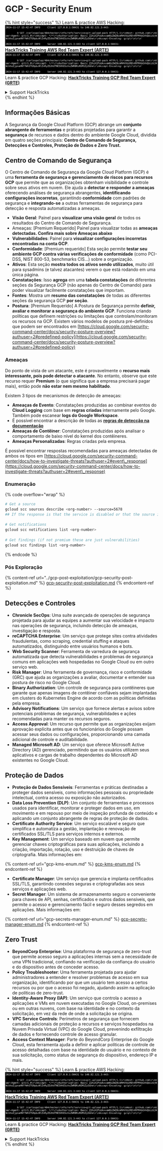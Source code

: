 # GCP - Security Enum

{% hint style="success" %}
Learn & practice AWS Hacking:<img src="../../../.gitbook/assets/image (1).png" alt="" data-size="line">[**HackTricks Training AWS Red Team Expert (ARTE)**](https://training.hacktricks.xyz/courses/arte)<img src="../../../.gitbook/assets/image (1).png" alt="" data-size="line">\
Learn & practice GCP Hacking: <img src="../../../.gitbook/assets/image (2).png" alt="" data-size="line">[**HackTricks Training GCP Red Team Expert (GRTE)**<img src="../../../.gitbook/assets/image (2).png" alt="" data-size="line">](https://training.hacktricks.xyz/courses/grte)

<details>

<summary>Support HackTricks</summary>

* Check the [**subscription plans**](https://github.com/sponsors/carlospolop)!
* **Join the** 💬 [**Discord group**](https://discord.gg/hRep4RUj7f) or the [**telegram group**](https://t.me/peass) or **follow** us on **Twitter** 🐦 [**@hacktricks\_live**](https://twitter.com/hacktricks\_live)**.**
* **Share hacking tricks by submitting PRs to the** [**HackTricks**](https://github.com/carlospolop/hacktricks) and [**HackTricks Cloud**](https://github.com/carlospolop/hacktricks-cloud) github repos.

</details>
{% endhint %}

## Informações Básicas

A Segurança da Google Cloud Platform (GCP) abrange um **conjunto abrangente de ferramentas** e práticas projetadas para garantir a **segurança** de recursos e dados dentro do ambiente Google Cloud, dividida em quatro seções principais: **Centro de Comando de Segurança, Detecções e Controles, Proteção de Dados e Zero Trust.**

## **Centro de Comando de Segurança**

O Centro de Comando de Segurança da Google Cloud Platform (GCP) é uma **ferramenta de segurança e gerenciamento de riscos para recursos GCP** que permite que as organizações obtenham visibilidade e controle sobre seus ativos em nuvem. Ele ajuda a **detectar e responder a ameaças** oferecendo análises de segurança abrangentes, **identificando configurações incorretas**, garantindo **conformidade** com padrões de segurança e **integrando-se** a outras ferramentas de segurança para detecção e resposta automatizadas a ameaças.

* **Visão Geral**: Painel para **visualizar uma visão geral** de todos os resultados do Centro de Comando de Segurança.
* Ameaças: \[Premium Requerido] Painel para visualizar todas as **ameaças detectadas. Confira mais sobre Ameaças abaixo**
* **Vulnerabilidades**: Painel para **visualizar configurações incorretas encontradas na conta GCP**.
* **Conformidade**: \[Premium requerido] Esta seção permite **testar seu ambiente GCP contra várias verificações de conformidade** (como PCI-DSS, NIST 800-53, benchmarks CIS...) sobre a organização.
* **Ativos**: Esta seção **mostra todos os ativos sendo utilizados**, muito útil para sysadmins (e talvez atacantes) verem o que está rodando em uma única página.
* **Constatações**: Isso **agrega** em uma **tabela constatações** de diferentes seções da Segurança GCP (não apenas do Centro de Comando) para poder visualizar facilmente constatações que importam.
* **Fontes**: Mostra um **resumo das constatações** de todas as diferentes seções da segurança GCP **por seção**.
* **Postura**: \[Premium Requerido] A Postura de Segurança permite **definir, avaliar e monitorar a segurança do ambiente GCP**. Funciona criando políticas que definem restrições ou limitações que controlam/monitoram os recursos na GCP. Existem vários modelos de postura pré-definidos que podem ser encontrados em [https://cloud.google.com/security-command-center/docs/security-posture-overview?authuser=2#predefined-policy](https://cloud.google.com/security-command-center/docs/security-posture-overview?authuser=2#predefined-policy)

### **Ameaças**

Do ponto de vista de um atacante, este é provavelmente o **recurso mais interessante, pois pode detectar o atacante**. No entanto, observe que este recurso requer **Premium** (o que significa que a empresa precisará pagar mais), então pode **não estar nem mesmo habilitado**.

Existem 3 tipos de mecanismos de detecção de ameaças:

* **Ameaças de Evento**: Constatações produzidas ao combinar eventos do **Cloud Logging** com base em **regras criadas** internamente pelo Google. Também pode escanear **logs do Google Workspace**.
* É possível encontrar a descrição de todas as [**regras de detecção na documentação**](https://cloud.google.com/security-command-center/docs/concepts-event-threat-detection-overview?authuser=2#how\_works)
* **Ameaças de Contêiner**: Constatações produzidas após analisar o comportamento de baixo nível do kernel dos contêineres.
* **Ameaças Personalizadas**: Regras criadas pela empresa.

É possível encontrar respostas recomendadas para ameaças detectadas de ambos os tipos em [https://cloud.google.com/security-command-center/docs/how-to-investigate-threats?authuser=2#event\_response](https://cloud.google.com/security-command-center/docs/how-to-investigate-threats?authuser=2#event\_response)

### Enumeração

{% code overflow="wrap" %}
```bash
# Get a source
gcloud scc sources describe <org-number> --source=5678
## If the response is that the service is disabled or that the source is not found, then, it isn't enabled

# Get notifications
gcloud scc notifications list <org-number>

# Get findings (if not premium these are just vulnerabilities)
gcloud scc findings list <org-number>
```
{% endcode %}

### Pós Exploração

{% content-ref url="../gcp-post-exploitation/gcp-security-post-exploitation.md" %}
[gcp-security-post-exploitation.md](../gcp-post-exploitation/gcp-security-post-exploitation.md)
{% endcontent-ref %}

## Detecções e Controles

* **Chronicle SecOps**: Uma suíte avançada de operações de segurança projetada para ajudar as equipes a aumentar sua velocidade e impacto nas operações de segurança, incluindo detecção de ameaças, investigação e resposta.
* **reCAPTCHA Enterprise**: Um serviço que protege sites contra atividades fraudulentas, como scraping, credential stuffing e ataques automatizados, distinguindo entre usuários humanos e bots.
* **Web Security Scanner**: Ferramenta de varredura de segurança automatizada que detecta vulnerabilidades e problemas de segurança comuns em aplicações web hospedadas no Google Cloud ou em outro serviço web.
* **Risk Manager**: Uma ferramenta de governança, risco e conformidade (GRC) que ajuda as organizações a avaliar, documentar e entender sua postura de risco no Google Cloud.
* **Binary Authorization**: Um controle de segurança para contêineres que garante que apenas imagens de contêiner confiáveis sejam implantadas em clusters do Kubernetes Engine de acordo com as políticas definidas pela empresa.
* **Advisory Notifications**: Um serviço que fornece alertas e avisos sobre potenciais problemas de segurança, vulnerabilidades e ações recomendadas para manter os recursos seguros.
* **Access Approval**: Um recurso que permite que as organizações exijam aprovação explícita antes que os funcionários do Google possam acessar seus dados ou configurações, proporcionando uma camada adicional de controle e auditabilidade.
* **Managed Microsoft AD**: Um serviço que oferece Microsoft Active Directory (AD) gerenciado, permitindo que os usuários utilizem seus aplicativos e cargas de trabalho dependentes do Microsoft AD existentes no Google Cloud.

## Proteção de Dados

* **Proteção de Dados Sensíveis**: Ferramentas e práticas destinadas a proteger dados sensíveis, como informações pessoais ou propriedade intelectual, contra acesso ou exposição não autorizados.
* **Data Loss Prevention (DLP)**: Um conjunto de ferramentas e processos usados para identificar, monitorar e proteger dados em uso, em movimento e em repouso por meio de inspeção profunda de conteúdo e aplicando um conjunto abrangente de regras de proteção de dados.
* **Certificate Authority Service**: Um serviço escalável e seguro que simplifica e automatiza a gestão, implantação e renovação de certificados SSL/TLS para serviços internos e externos.
* **Key Management**: Um serviço baseado em nuvem que permite gerenciar chaves criptográficas para suas aplicações, incluindo a criação, importação, rotação, uso e destruição de chaves de criptografia. Mais informações em:

{% content-ref url="gcp-kms-enum.md" %}
[gcp-kms-enum.md](gcp-kms-enum.md)
{% endcontent-ref %}

* **Certificate Manager**: Um serviço que gerencia e implanta certificados SSL/TLS, garantindo conexões seguras e criptografadas aos seus serviços e aplicações web.
* **Secret Manager**: Um sistema de armazenamento seguro e conveniente para chaves de API, senhas, certificados e outros dados sensíveis, que permite o acesso e gerenciamento fácil e seguro desses segredos em aplicações. Mais informações em:

{% content-ref url="gcp-secrets-manager-enum.md" %}
[gcp-secrets-manager-enum.md](gcp-secrets-manager-enum.md)
{% endcontent-ref %}

## Zero Trust

* **BeyondCorp Enterprise**: Uma plataforma de segurança de zero-trust que permite acesso seguro a aplicações internas sem a necessidade de uma VPN tradicional, confiando na verificação da confiança do usuário e do dispositivo antes de conceder acesso.
* **Policy Troubleshooter**: Uma ferramenta projetada para ajudar administradores a entender e resolver problemas de acesso em sua organização, identificando por que um usuário tem acesso a certos recursos ou por que o acesso foi negado, ajudando assim na aplicação de políticas de zero-trust.
* **Identity-Aware Proxy (IAP)**: Um serviço que controla o acesso a aplicações e VMs em nuvem executadas no Google Cloud, on-premises ou em outras nuvens, com base na identidade e no contexto da solicitação, em vez da rede de onde a solicitação se origina.
* **VPC Service Controls**: Perímetros de segurança que fornecem camadas adicionais de proteção a recursos e serviços hospedados na Nuvem Privada Virtual (VPC) do Google Cloud, prevenindo exfiltração de dados e fornecendo controle de acesso granular.
* **Access Context Manager**: Parte do BeyondCorp Enterprise do Google Cloud, esta ferramenta ajuda a definir e aplicar políticas de controle de acesso detalhadas com base na identidade do usuário e no contexto de sua solicitação, como status de segurança do dispositivo, endereço IP e mais.

{% hint style="success" %}
Learn & practice AWS Hacking:<img src="../../../.gitbook/assets/image (1).png" alt="" data-size="line">[**HackTricks Training AWS Red Team Expert (ARTE)**](https://training.hacktricks.xyz/courses/arte)<img src="../../../.gitbook/assets/image (1).png" alt="" data-size="line">\
Learn & practice GCP Hacking: <img src="../../../.gitbook/assets/image (2).png" alt="" data-size="line">[**HackTricks Training GCP Red Team Expert (GRTE)**<img src="../../../.gitbook/assets/image (2).png" alt="" data-size="line">](https://training.hacktricks.xyz/courses/grte)

<details>

<summary>Support HackTricks</summary>

* Check the [**subscription plans**](https://github.com/sponsors/carlospolop)!
* **Join the** 💬 [**Discord group**](https://discord.gg/hRep4RUj7f) or the [**telegram group**](https://t.me/peass) or **follow** us on **Twitter** 🐦 [**@hacktricks\_live**](https://twitter.com/hacktricks\_live)**.**
* **Share hacking tricks by submitting PRs to the** [**HackTricks**](https://github.com/carlospolop/hacktricks) and [**HackTricks Cloud**](https://github.com/carlospolop/hacktricks-cloud) github repos.

</details>
{% endhint %}

